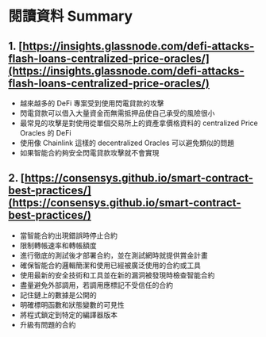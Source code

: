 # 閱讀資料 Summary
## 1. [https://insights.glassnode.com/defi-attacks-flash-loans-centralized-price-oracles/](https://insights.glassnode.com/defi-attacks-flash-loans-centralized-price-oracles/)

- 越來越多的 DeFi 專案受到使用閃電貸款的攻擊
- 閃電貸款可以借入大量資金而無需抵押品使自己承受的風險很小
- 最常見的攻擊是對使用從單個交易所上的資產拿價格資料的 centralized Price Oracles 的 DeFi
- 使用像 Chainlink 這樣的 decentralized Oracles 可以避免類似的問題
- 如果智能合約夠安全閃電貸款攻擊就不會實現

## 2. [https://consensys.github.io/smart-contract-best-practices/](https://consensys.github.io/smart-contract-best-practices/)

- 當智能合約出現錯誤時停止合約
- 限制轉帳速率和轉帳額度
- 進行徹底的測試後才部署合約，並在測試網時就提供賞金計畫
- 確保智能合約邏輯簡潔和使用已經被廣泛使用的合約或工具
- 使用最新的安全技術和工具並在新的漏洞被發現時檢查智能合約
- 盡量避免外部調用，若調用應標記不受信任的合約
- 記住鏈上的數據是公開的
- 明確標明函數和狀態變數的可見性
- 將程式鎖定到特定的編譯器版本
- 升級有問題的合約

